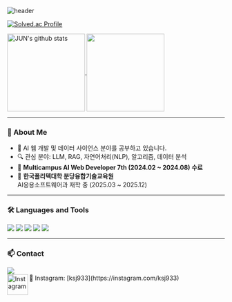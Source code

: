 ![header](https://capsule-render.vercel.app/api?type=waving&height=300&color=gradient&text=Sang_Jun%20CODE%20)

[![Solved.ac Profile](http://mazassumnida.wtf/api/v2/generate_badge?boj=dfg7785)](https://solved.ac/dfg7785/)

<a href="https://github.com/kimpubao">
  <img align="center" style="height:180px" src="https://github-readme-stats.vercel.app/api?username=kimpubao&show_icons=true&include_all_commits=true&theme=nord&hide_border=true" alt="JUN's github stats" />
</a>
<a href="https://github.com/kimpubao">
  <img align="center" style="height:180px" src="https://github-readme-stats.vercel.app/api/top-langs/?username=kimpubao&layout=compact&theme=nord&hide_border=true" />
</a> 

---

### 💬 About Me

- 🌱 AI 웹 개발 및 데이터 사이언스 분야를 공부하고 있습니다.
- 🔍 관심 분야: LLM, RAG, 자연어처리(NLP), 알고리즘, 데이터 분석
- 📘 **Multicampus AI Web Developer 7th (2024.02 ~ 2024.08) 수료**
- 🏫 **한국폴리텍대학 분당융합기술교육원**  
  AI응용소프트웨어과 재학 중 (2025.03 ~ 2025.12)

---

### 🛠 Languages and Tools

<img src="https://img.shields.io/badge/Python-3776AB?style=flat-square&logo=Python&logoColor=white"/>
<img src="https://img.shields.io/badge/Go-00ADD8?style=flat-square&logo=Go&logoColor=white"/>
<img src="https://img.shields.io/badge/HTML5-E34F26?style=flat-square&logo=HTML5&logoColor=white"/>
<img src="https://img.shields.io/badge/CSS3-1572B6?style=flat-square&logo=CSS3&logoColor=white"/>
<img src="https://img.shields.io/badge/Linux-FCC624?style=flat-square&logo=Linux&logoColor=black"/>

---

### 📫 Contact

<a href="mailto:dfg7785@gmail.com">
  <img src="https://img.shields.io/badge/Gmail-EA4335?style=flat-square&logo=Gmail&logoColor=white"/>
</a>

<br>

<a href="https://instagram.com/ksj933">
  <img align="left" alt="Instagram" width="48px" src="https://img.icons8.com/color/48/000000/instagram-new--v2.png" />
</a>
📸 Instagram: [ksj933](https://instagram.com/ksj933)
